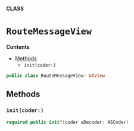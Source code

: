**CLASS**

# `RouteMessageView`

**Contents**

- [Methods](#methods)
  - `init(coder:)`

```swift
public class RouteMessageView: UIView
```

## Methods
### `init(coder:)`

```swift
required public init?(coder aDecoder: NSCoder)
```
